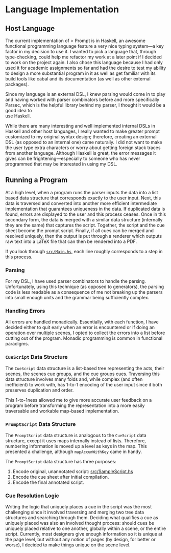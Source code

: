 Language Implementation
=======================

## Host Language

The current implementation of \> Prompt is in Haskell, an awesome functional
programming language feature a very nice typing system&mdash;a key factor in my
decision to use it. I wanted to pick a language that, through type-checking, could
help me refactor my work at a later point if I decided to work on the project
again. I also chose this language because I had only used it for academic assignments
so far and had the desire to test my ability to design a more substantial
program in it as well as get familiar with its build tools like cabal and its
documentation (as well as other external packages).

Since my language is an external DSL, I knew parsing would come in to play and
having worked with parser combinators before and more specifically Parsec, which
is the helpful library behind my parser, I thought it would be a good idea to\
use Haskell.

While there are many interesting and well implemented internal DSLs in Haskell
and other host languages, I really wanted to make greater prompt customized to my
original syntax design; therefore, creating an external DSL (as opposed to an internal one)
came naturally. I did not want to make the user type extra characters or worry
about getting foreign stack traces from another language. Although Haskell is great,
the error messages it gives can be frightening&mdash;especially to someone who
has never programmed that may be interested in using my DSL.

## Running a Program

At a high level, when a program runs the parser inputs the data into a list
based data structure that corresponds exactly to the user input. Next, this data
is traversed and converted into another more efficient intermediate implementation
that guarantees uniqueness in the data. If duplicated data is found, errors are
displayed to the user and this process ceases. Once in this secondary form, the data
is merged with a similar data structure (internally they are the same) that captures
the script. Together, the script and the cue sheet become the prompt script.
Finally, if all cues can be merged and resolved uniquely, then the output is
put through a renderer which outputs raw text into a LaTeX file that can then
be rendered into a PDF.

If you look through [`src/Main.hs`](https://github.com/rwoll/project/blob/master/src/Main.hs),
each line roughly corresponds to a step in this process.

### Parsing

For my DSL, I have used parser combinators to handle the parsing. Unfortunately,
using this technique (as opposed to generators), the parsing code is less readable
as a consequence of me not breaking up the parsers into small enough units and
the grammar being sufficiently complex.

### Handling Errors

All errors are handled monadically. Essentially, with each function, I have decided
either to quit early when an error is encountered or if doing an operation over
multiple scenes, I opted to collect the errors into a list before cutting out
of the program. Monadic programming is common in functional paradigms.

### `CueScript` Data Structure

The `CueScript` data structure is a list-based tree representing the acts, their
scenes, the scenes cue groups, and the cue groups cues. Traversing this data structure
involves many folds and, while complex (and often inefficient) to work with, has
1-to-1 encoding of the user input since it both preserves duplication and order.

This 1-to-1ness allowed me to give more accurate user feedback on a program before
transforming the representation into a more easily traversable and workable
map-based implementation.

### `PromptScript` Data Structure

The `PromptScript` data structure is analogous to the `CueScript` data structure,
except it uses maps internally instead of lists. Therefore, numbering information
is moved up a level as keys in the map. This presented a challenge, although
`mapAccumWithKey` came in handy.

The `PromptScript` data structure has three purposes:
  1. Encode original, unannotated script: [src/SampleScript.hs](https://github.com/rwoll/project/blob/master/src/SampleScript.hs)
  2. Encode the cue sheet after initial compilation.
  3. Encode the final annotated script.

### Cue Resolution Logic

Writing the logic that uniquely places a cue in the script was the most challenging
since it involved traversing and merging two tree data structures and searching
through them. Deciding what qualifies a cue as uniquely placed was also an involved
thought process: should cues be uniquely placed relative to one another, globally within
a scene, or the entire script. Currently, most designers give enough information
so it is unique at the page level, but without any notion of pages (by design, for better or worse),
I decided to make things unique on the scene level.

